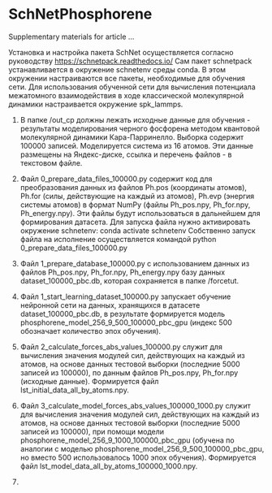 # SchNetPhosphorene
Supplementary materials for article ... 

Установка и настройка пакета SchNet осуществляется согласно руководству
https://schnetpack.readthedocs.io/
Сам пакет schnetpack устанавливается в окружение schnetenv среды conda.
В этом окружении настраиваются все пакеты, необходимые для обучения сети.
Для использования обученной сети для вычисления потенциала межатомного взаимодействия
в ходе классической молекулярной динамики настраивается окружение spk_lammps.

1) В папке /out_cp должны лежать исходные данные для обучения - результаты моделирования черного фосфорена методом квантовой
молекулярной динамики Кара-Парринелло. Выборка содержит 100000 записей. Моделируется система из 16 атомов.
Эти данные размещены на Яндекс-диске, ссылка и перечень файлов - в текстовом файле.

2) Файл 0_prepare_data_files_100000.py содержит код для преобразования данных из файлов
    Ph.pos (координаты атомов),
    Ph.for (силы, действующие на каждый из атомов),
    Ph.evp (энергия системы атомов)
в формат NumPy (файлы Ph_pos.npy, Ph_for.npy, Ph_energy.npy). Эти файлы будут использоваться в дальнейшем
для формирования датасета.
Для запуска файла нужно активировать окружение schnetenv:
    conda activate schnetenv
Собственно запуск файла на исполнение осуществляется командой
    python 0_prepare_data_files_100000.py
   
3) Файл 1_prepare_database_100000.py с использованием данных из файлов Ph_pos.npy, Ph_for.npy, Ph_energy.npy
   базу данных dataset_100000_pbc.db, которая сохраняется в папке /forcetut.
   
4) Файл 1_start_learning_dataset_100000.py запускает обучение нейронной сети на данных,
хранящихся в датасете dataset_100000_pbc.db, в результате формируется модель phosphorene_model_256_9_500_100000_pbc_gpu
(индекс 500 обозначает количество эпох обучения).

6) Файл 2_calculate_forces_abs_values_100000.py служит для вычисления значения модулей сил, действующих на каждый из атомов,
на основе данных тестовой выборки (последние 5000 записей из 100000), по данным файлов Ph_pos.npy, Ph_for.npy (исходные данные).
Формируется файл lst_initial_data_all_by_atoms.npy.

7) Файл 3_calculate_model_forces_abs_values_100000_1000.py служит для вычисления значения модулей сил, действующих на каждый из атомов,
на основе данных тестовой выборки (последние 5000 записей из 100000), при помощи модели phosphorene_model_256_9_1000_100000_pbc_gpu
(обучена по аналогии с моделью phosphorene_model_256_9_500_100000_pbc_gpu, но вместо 500 использовалось 1000 эпох обучения).
Формируется файл lst_model_data_all_by_atoms_100000_1000.npy.

8) 

